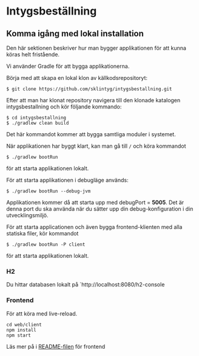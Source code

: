 # Intygsbeställning

## Komma igång med lokal installation
Den här sektionen beskriver hur man bygger applikationen för att kunna köras helt fristående.

Vi använder Gradle för att bygga applikationerna.

Börja med att skapa en lokal klon av källkodsrepositoryt:

    $ git clone https://github.com/sklintyg/intygsbestallning.git

Efter att man har klonat repository navigera till den klonade katalogen intygsbestallning och kör följande kommando:

    $ cd intygsbestallning
    $ ./gradlew clean build

Det här kommandot kommer att bygga samtliga moduler i systemet. 

När applikationen har byggt klart, kan man gå till `/` och köra kommandot

    $ ./gradlew bootRun

för att starta applikationen lokalt.

För att starta applikationen i debugläge används:

    $ ./gradlew bootRun --debug-jvm
    
Applikationen kommer då att starta upp med debugPort = **5005**. Det är denna port du ska använda när du sätter upp din 
debug-konfiguration i din utvecklingsmiljö.

För att starta applicationen och även bygga frontend-klienten med alla statiska filer, kör kommandot

    $ ./gradlew bootRun -P client

för att starta applikationen lokalt.

### H2
Du hittar databasen lokalt på `http://localhost:8080/h2-console

### Frontend
För att köra med live-reload.

    cd web/client
    npm install
    npm start
    
Läs mer på i [README-filen](web/client/README.md) för frontend
